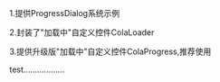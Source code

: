 ﻿<p>1.提供ProgressDialog系统示例</p>
<p>2.封装了"加载中"自定义控件ColaLoader</p>
<p>3.提供升级版"加载中"自定义控件ColaProgress,推荐使用</p>

test..................